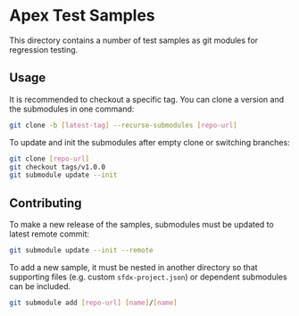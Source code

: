 # Apex Test Samples

This directory contains a number of test samples as git modules for regression testing.

## Usage

It is recommended to checkout a specific tag. You can clone a version and the submodules in one command:

  ```sh
  git clone -b [latest-tag] --recurse-submodules [repo-url]
  ```

To update and init the submodules after empty clone or switching branches:

  ```sh
  git clone [repo-url]
  git checkout tags/v1.0.0
  git submodule update --init
  ```

## Contributing

To make a new release of the samples, submodules must be updated to latest remote commit:

  ```sh
  git submodule update --init --remote
  ```

To add a new sample, it must be nested in another directory so that supporting files (e.g. custom `sfdx-project.json`) or dependent submodules can be included.

  ```sh
  git submodule add [repo-url] [name]/[name]
  ```
